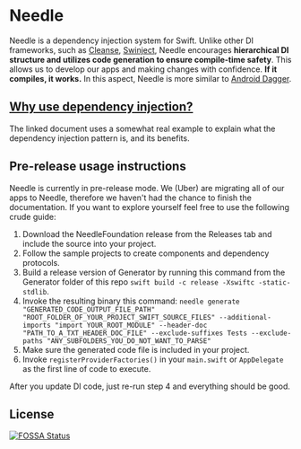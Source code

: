 # Needle

Needle is a dependency injection system for Swift. Unlike other DI frameworks, such as [Cleanse](https://github.com/square/Cleanse), [Swinject](https://github.com/Swinject/Swinject), Needle encourages **hierarchical DI structure and utilizes code generation to ensure compile-time safety**. This allows us to develop our apps and making changes with confidence. **If it compiles, it works.** In this aspect, Needle is more similar to [Android Dagger](https://google.github.io/dagger/).

## [Why use dependency injection?](https://github.com/uber/needle/WHY_DI.md)

The linked document uses a somewhat real example to explain what the dependency injection pattern is, and its benefits.

## Pre-release usage instructions

Needle is currently in pre-release mode. We (Uber) are migrating all of our apps to Needle, therefore we haven't had the chance to finish the documentation. If you want to explore yourself feel free to use the following crude guide:

1. Download the NeedleFoundation release from the Releases tab and include the source into your project.
2. Follow the sample projects to create components and dependency protocols.
3. Build a release version of Generator by running this command from the Generator folder of this repo `swift build -c release -Xswiftc -static-stdlib`.
4. Invoke the resulting binary this command: `needle generate "GENERATED_CODE_OUTPUT_FILE_PATH" "ROOT_FOLDER_OF_YOUR_PROJECT_SWIFT_SOURCE_FILES" --additional-imports "import YOUR_ROOT_MODULE" --header-doc "PATH_TO_A_TXT_HEADER_DOC_FILE" --exclude-suffixes Tests --exclude-paths "ANY_SUBFOLDERS_YOU_DO_NOT_WANT_TO_PARSE"`
5. Make sure the generated code file is included in your project.
6. Invoke `registerProviderFactories()` in your `main.swift` or `AppDelegate` as the first line of code to execute.

After you update DI code, just re-run step 4 and everything should be good.

## License
[![FOSSA Status](https://app.fossa.io/api/projects/git%2Bgithub.com%2Fuber%2Fswift-concurrency.svg?type=large)](https://app.fossa.io/projects/git%2Bgithub.com%2Fuber%2Fswift-concurrency?ref=badge_large)
